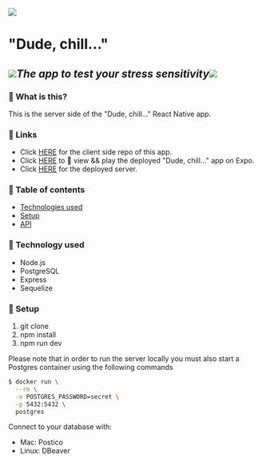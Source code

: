 ![](https://emojis.slackmojis.com/emojis/images/1542340471/4979/thinking.gif?1542340471) 
# **"Dude, chill..."**

## ![](https://emojis.slackmojis.com/emojis/images/1450319446/49/fireball.gif?1450319446)*The app to test your stress sensitivity*![](https://emojis.slackmojis.com/emojis/images/1450319446/49/fireball.gif?1450319446)

### :pushpin: What is this?
This is the server side of the "Dude, chill..." React Native app.

### :pushpin: Links
* Click [HERE](https://github.com/JetskevdWouden/dude_chill_native) for the client side repo of this app.
* Click [HERE](https://expo.io/@jetskevdwouden/dude_chill_) to :eyes: view && play the deployed "Dude, chill..." app on Expo.
* Click [HERE](https://evening-escarpment-40999.herokuapp.com) for the deployed server.

### :pushpin: Table of contents
* [Technologies used](#technologies-used)
* [Setup](#setup)
* [API](#api)

### :pushpin: Technology used
* Node.js
* PostgreSQL
* Express
* Sequelize

### :pushpin: Setup

1. git clone
2. npm install
3. npm run dev

Please note that in order to run the server locally you must also start a Postgres container
using the following commands
```bash
$ docker run \
  --rm \
  -e POSTGRES_PASSWORD=secret \
  -p 5432:5432 \
  postgres
```
Connect to your database with:
* Mac: Postico
* Linux: DBeaver


